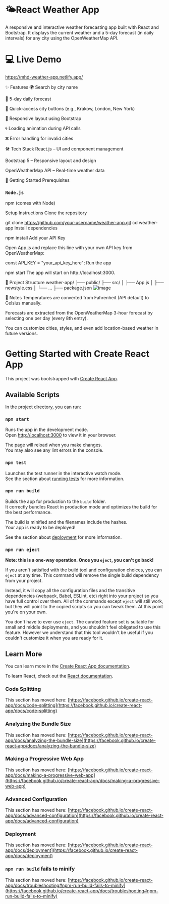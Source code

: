 # 🌤️React Weather App
A responsive and interactive weather forecasting app built with React and Bootstrap.
It displays the current weather and a 5-day forecast (in daily intervals) for any city using the OpenWeatherMap API.

# 💻 Live Demo
https://mhd-weather-app.netlify.app/

✨ Features
🌍 Search by city name

📆 5-day daily forecast

🎯 Quick-access city buttons (e.g., Krakow, London, New York)

📱 Responsive layout using Bootstrap

🌀 Loading animation during API calls

❌ Error handling for invalid cities

🛠️ Tech Stack
React.js – UI and component management

Bootstrap 5 – Responsive layout and design

OpenWeatherMap API – Real-time weather data

🚀 Getting Started
Prerequisites
### `Node.js`

npm (comes with Node)

Setup Instructions
Clone the repository


git clone https://github.com/your-username/weather-app.git
cd weather-app
Install dependencies

npm install
Add your API Key

Open App.js and replace this line with your own API key from OpenWeatherMap:

const API_KEY = "your_api_key_here";
Run the app

npm start
The app will start on http://localhost:3000.

📁 Project Structure
weather-app/
├── public/
├── src/
│   ├── App.js
│   ├── newstyle.css
│   └── ...
├── package.json
![image](https://github.com/user-attachments/assets/bb3ca5e9-24a4-44e3-b8ea-7d42b84be42d)

📌 Notes
Temperatures are converted from Fahrenheit (API default) to Celsius manually.

Forecasts are extracted from the OpenWeatherMap 3-hour forecast by selecting one per day (every 8th entry).

You can customize cities, styles, and even add location-based weather in future versions.




# Getting Started with Create React App

This project was bootstrapped with [Create React App](https://github.com/facebook/create-react-app).

## Available Scripts

In the project directory, you can run:

### `npm start`

Runs the app in the development mode.\
Open [http://localhost:3000](http://localhost:3000) to view it in your browser.

The page will reload when you make changes.\
You may also see any lint errors in the console.

### `npm test`

Launches the test runner in the interactive watch mode.\
See the section about [running tests](https://facebook.github.io/create-react-app/docs/running-tests) for more information.

### `npm run build`

Builds the app for production to the `build` folder.\
It correctly bundles React in production mode and optimizes the build for the best performance.

The build is minified and the filenames include the hashes.\
Your app is ready to be deployed!

See the section about [deployment](https://facebook.github.io/create-react-app/docs/deployment) for more information.

### `npm run eject`

**Note: this is a one-way operation. Once you `eject`, you can't go back!**

If you aren't satisfied with the build tool and configuration choices, you can `eject` at any time. This command will remove the single build dependency from your project.

Instead, it will copy all the configuration files and the transitive dependencies (webpack, Babel, ESLint, etc) right into your project so you have full control over them. All of the commands except `eject` will still work, but they will point to the copied scripts so you can tweak them. At this point you're on your own.

You don't have to ever use `eject`. The curated feature set is suitable for small and middle deployments, and you shouldn't feel obligated to use this feature. However we understand that this tool wouldn't be useful if you couldn't customize it when you are ready for it.

## Learn More

You can learn more in the [Create React App documentation](https://facebook.github.io/create-react-app/docs/getting-started).

To learn React, check out the [React documentation](https://reactjs.org/).

### Code Splitting

This section has moved here: [https://facebook.github.io/create-react-app/docs/code-splitting](https://facebook.github.io/create-react-app/docs/code-splitting)

### Analyzing the Bundle Size

This section has moved here: [https://facebook.github.io/create-react-app/docs/analyzing-the-bundle-size](https://facebook.github.io/create-react-app/docs/analyzing-the-bundle-size)

### Making a Progressive Web App

This section has moved here: [https://facebook.github.io/create-react-app/docs/making-a-progressive-web-app](https://facebook.github.io/create-react-app/docs/making-a-progressive-web-app)

### Advanced Configuration

This section has moved here: [https://facebook.github.io/create-react-app/docs/advanced-configuration](https://facebook.github.io/create-react-app/docs/advanced-configuration)

### Deployment

This section has moved here: [https://facebook.github.io/create-react-app/docs/deployment](https://facebook.github.io/create-react-app/docs/deployment)

### `npm run build` fails to minify

This section has moved here: [https://facebook.github.io/create-react-app/docs/troubleshooting#npm-run-build-fails-to-minify](https://facebook.github.io/create-react-app/docs/troubleshooting#npm-run-build-fails-to-minify)
